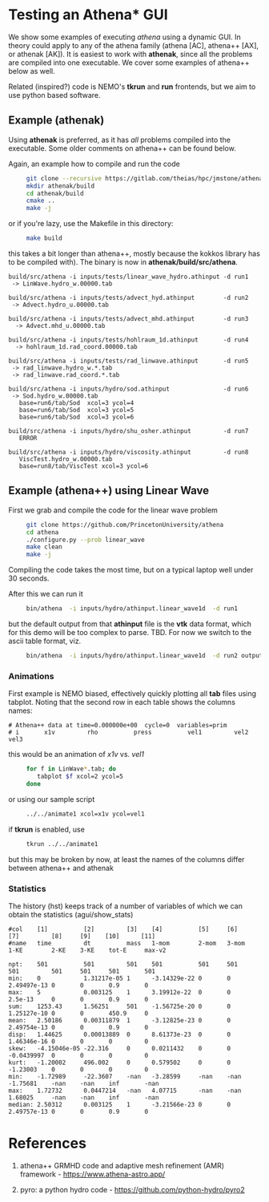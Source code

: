 # Testing an Athena* GUI

We show some examples of executing *athena* using a dynamic GUI.  In theory
could apply to any of the athena family (athena [AC], athena++ [AX], or
athenak [AK]). It is easiest to work with **athenak**, since all the
problems are compiled into one executable. We cover some examples of
athena++ below as well.


Related (inspired?) code is NEMO's **tkrun** and **run** frontends, but we aim to use
python based software.


## Example (athenak) 

Using **athenak** is preferred, as it has *all* problems compiled
into the executable. Some older comments on athena++ can be found below.

Again, an example how to compile and run the code

```bash
     git clone --recursive https://gitlab.com/theias/hpc/jmstone/athena-parthenon/athenak
     mkdir athenak/build
     cd athenak/build
     cmake ..
     make -j
```

or if you're lazy, use the Makefile in this directory:

```bash
     make build
```     

this takes a bit longer than athena++,
mostly because the kokkos library has to be compiled with).   The binary is
now in **athenak/build/src/athena**.

```text
build/src/athena -i inputs/tests/linear_wave_hydro.athinput -d run1
 -> LinWave.hydro_w.00000.tab

build/src/athena -i inputs/tests/advect_hyd.athinput        -d run2
 -> Advect.hydro_u.00000.tab
 
build/src/athena -i inputs/tests/advect_mhd.athinput        -d run3
  -> Advect.mhd_u.00000.tab

build/src/athena -i inputs/tests/hohlraum_1d.athinput       -d run4
  -> hohlraum_1d.rad_coord.00000.tab  

build/src/athena -i inputs/tests/rad_linwave.athinput       -d run5
 -> rad_linwave.hydro_w.*.tab
 -> rad_linwave.rad_coord.*.tab

build/src/athena -i inputs/hydro/sod.athinput               -d run6
 -> Sod.hydro_w.00000.tab
   base=run6/tab/Sod  xcol=3 ycol=4
   base=run6/tab/Sod  xcol=3 ycol=5
   base=run6/tab/Sod  xcol=3 ycol=6

build/src/athena -i inputs/hydro/shu_osher.athinput         -d run7
   ERROR

build/src/athena -i inputs/hydro/viscosity.athinput         -d run8
   ViscTest.hydro_w.00000.tab 
   base=run8/tab/ViscTest xcol=3 ycol=6
```


## Example (athena++) using Linear Wave

First we grab and compile the code for the linear wave problem

```bash
     git clone https://github.com/PrincetonUniversity/athena
     cd athena
     ./configure.py --prob linear_wave
     make clean
     make -j
```     

Compiling the code takes the most time, but on a typical laptop well under 30 seconds.

After this we can run it

```bash
     bin/athena  -i inputs/hydro/athinput.linear_wave1d  -d run1
```          

but the default output from that **athinput** file is the **vtk** data format, which for this demo will
be too complex to parse. TBD. For now we switch to the ascii table format, viz.

```bash
     bin/athena  -i inputs/hydro/athinput.linear_wave1d  -d run2 output2/file_type=tab
```

### Animations

First example is NEMO biased, effectively quickly plotting all **tab** files using tabplot. Noting that the second row
in each table shows the columns names:


```text
# Athena++ data at time=0.000000e+00  cycle=0  variables=prim 
# i       x1v         rho          press          vel1         vel2         vel3     
```

this would be an animation of *x1v* vs. *vel1*

```bash
     for f in LinWave*.tab; do
        tabplot $f xcol=2 ycol=5
     done
```

or using our sample script

```bash
     ../../animate1 xcol=x1v ycol=vel1
```

if **tkrun** is enabled, use

```bash
     tkrun ../../animate1
```

but this may be broken by now, at least the names of the columns differ  between athena++ and athenak


### Statistics

The history (hst) keeps track of a number of variables of which we can obtain the statistics (agui/show_stats)

```text
#col    [1]          [2]         [3]    [4]          [5]     [6]     [7]         [8]     [9]    [10]      [11]
#name   time         dt          mass   1-mom        2-mom   3-mom   1-KE        2-KE    3-KE    tot-E     max-v2

npt:    501          501         501    501          501     501     501         501     501     501       501
min:    0            1.31217e-05 1      -3.14329e-22 0       0       2.49497e-13 0       0       0.9       0
max:    5            0.003125    1      3.19912e-22  0       0       2.5e-13     0       0       0.9       0
sum:    1253.43      1.56251     501    -1.56725e-20 0       0       1.25127e-10 0       0       450.9     0
mean:   2.50186      0.00311879  1      -3.12825e-23 0       0       2.49754e-13 0       0       0.9       0
disp:   1.44625      0.00013889  0      8.61373e-23  0       0       1.46346e-16 0       0       0         0
skew:   -4.15046e-05 -22.316     0      0.0211432    0       0       -0.0439997  0       0       0         0
kurt:   -1.20002     496.002     0      0.579502     0       0       -1.23003    0       0       0         0
min:    -1.72989     -22.3607    -nan   -3.28599     -nan    -nan    -1.75681    -nan    -nan    inf       -nan
max:    1.72732      0.0447214   -nan   4.07715      -nan    -nan    1.68025     -nan    -nan    inf       -nan
median: 2.50312      0.003125    1      -3.21566e-23 0       0       2.49757e-13 0       0       0.9       0
```


# References

1. athena++ GRMHD code and adaptive mesh refinement (AMR) framework - https://www.athena-astro.app/

1. pyro: a python hydro code - https://github.com/python-hydro/pyro2 
